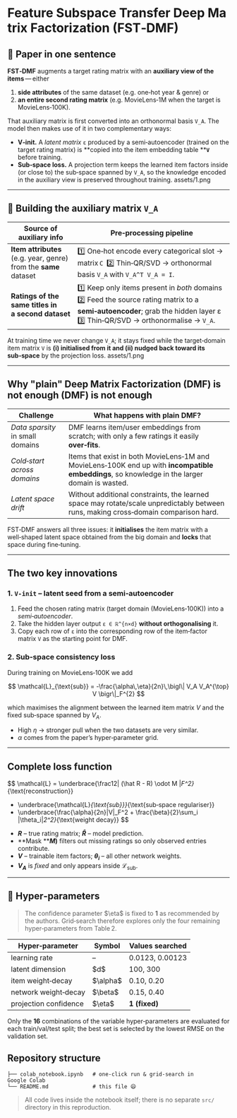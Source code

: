 # Feature Subspace Transfer Deep Matrix Factorization (FST‑DMF)

## 📜 Paper in one sentence

**FST‑DMF** augments a target rating matrix with an **auxiliary view of the items** — either

1. **side attributes** of the same dataset (e.g. one‑hot year & genre) or
2. **an entire second rating matrix** (e.g. MovieLens‑1M when the target is MovieLens‑100K).

That auxiliary matrix is first converted into an orthonormal basis `V_A`. The model then makes use of it in two complementary ways:

* **V‑init.** A *latent matrix* `ε` produced by a semi‑autoencoder (trained on the target rating matrix) is \*\*copied into the item embedding table \*\***`V`** before training.
* **Sub‑space loss.** A projection term keeps the learned item factors inside (or close to) the sub‑space spanned by `V_A`, so the knowledge encoded in the auxiliary view is preserved throughout training.
assets/1.png
---

## 🔧 Building the auxiliary matrix `V_A`

| **Source of auxiliary info**                                                                                           | Pre‑processing pipeline                                                                                                                                                      |
| ---------------------------------------------------------------------------------------------------------------------- | ---------------------------------------------------------------------------------------------------------------------------------------------------------------------------- |
| **Item attributes** (e.g. year, genre) from the **same** dataset                                                       | 1️⃣ One‑hot encode every categorical slot → matrix `C` 2️⃣ Thin‑QR/SVD → orthonormal basis `V_A` with `V_A^T V_A = I`.                                                       |
| **Ratings of the same titles in a **********************************second********************************** dataset** | 1️⃣ Keep only items present in *both* domains 2️⃣ Feed the source rating matrix to a **semi‑autoencoder**; grab the hidden layer ε 3️⃣ Thin‑QR/SVD → orthonormalise → `V_A`. |

At training time we never change `V_A`; it stays fixed while the target‑domain item matrix `V` is **(i) initialised from it and (ii) nudged back toward its sub‑space** by the projection loss.
assets/1.png

---

## Why "plain" Deep Matrix Factorization (DMF) is not enough (DMF) is not enough

| Challenge                        | What happens with plain DMF?                                                                                                                   |
| -------------------------------- | ---------------------------------------------------------------------------------------------------------------------------------------------- |
| *Data sparsity* in small domains | DMF learns item/user embeddings from scratch; with only a few ratings it easily **over‑fits**.                                                 |
| *Cold‑start across domains*      | Items that exist in both MovieLens‑1M and MovieLens‑100K end up with **incompatible embeddings**, so knowledge in the larger domain is wasted. |
| *Latent space drift*             | Without additional constraints, the learned space may rotate/scale unpredictably between runs, making cross‑domain comparison hard.            |

FST‑DMF answers all three issues: it **initialises** the item matrix with a well‑shaped latent space obtained from the big domain and **locks** that space during fine‑tuning.

---

## The two key innovations

### 1. `V‑init` – latent seed from a semi‑autoencoder

1. Feed the chosen rating matrix (target domain (MovieLens‑100K)) into a *semi‑autoencoder*.
2. Take the hidden layer output `ε ∈ ℝ^{n×d}` **without orthogonalising** it.
3. Copy each row of `ε` into the corresponding row of the item‑factor matrix `V` as the starting point for DMF.

### 2. Sub‑space consistency loss

During training on MovieLens‑100K we add

$$
\mathcal{L}_{\text{sub}} = -\frac{\alpha\,\eta}{2n}\,\bigl\| V_A V_A^{\top} V \bigr\|_F^{2}
$$

which maximises the alignment between the learned item matrix $V$ and the fixed sub‑space spanned by $V_A$.

* High $\eta$ → stronger pull when the two datasets are very similar.
* $\alpha$ comes from the paper’s hyper‑parameter grid.

---

## Complete loss function

$$
\mathcal{L} = \underbrace{\frac12\| (\hat R - R) \odot M \|_F^2}_{\text{reconstruction}}
+ \underbrace{\mathcal{L}_{\text{sub}}}_{\text{sub‑space regulariser}}
+ \underbrace{\frac{\alpha}{2n}\|V\|_F^2 + \frac{\beta}{2}\sum_i \|\theta_i\|_2^2}_{\text{weight decay}}
$$

* **$R$** – true rating matrix; **$\hat R$** – model prediction.
* \*\*Mask \*\***$M)$** filters out missing ratings so only observed entries contribute.
* **$V$** – trainable item factors; **$\theta_i$** – all other network weights.
* **$V_A$** is *fixed* and only appears inside $\mathcal{L}_{\text{sub}}$.

---

## 🔧 Hyper‑parameters

> The confidence parameter \$\eta\$ is fixed to **1** as recommended by the authors. Grid‑search therefore explores only the four remaining hyper‑parameters from Table 2.

| Hyper‑parameter       | Symbol     | Values searched |
| --------------------- | ---------- | --------------- |
| learning rate         | –          | 0.0123, 0.00123 |
| latent dimension      | \$d\$      | 100, 300        |
| item weight‑decay     | \$\alpha\$ | 0.10, 0.20      |
| network weight‑decay  | \$\beta\$  | 0.15, 0.40      |
| projection confidence | \$\eta\$   | **1 (fixed)**   |

Only the **16** combinations of the variable hyper‑parameters are evaluated for each train/val/test split; the best set is selected by the lowest RMSE on the validation set.

## Repository structure

```
├── colab_notebook.ipynb   # one‑click run & grid‑search in Google Colab
└── README.md              # this file 😄
```

> All code lives inside the notebook itself; there is no separate `src/` directory in this reproduction.
